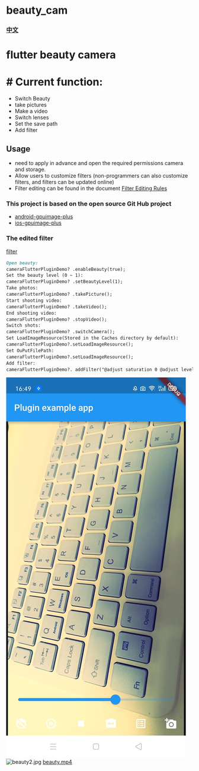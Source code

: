 # beauty_cam
### [中文](./CHINESE.md)
# flutter beauty camera
# # Current function:
* Switch Beauty
* take pictures
* Make a video
* Switch lenses
* Set the save path
* Add filter

## Usage
* need to apply in advance and open the required permissions camera and storage.
* Allow users to customize filters (non-programmers can also customize filters, and filters can be updated online)
* Filter editing can be found in the document [Filter Editing Rules](https://github.com/wysaid/android-gpuimage-plus/wiki/Parsing-String-Rule-(ZH))
### This project is based on the open source Git Hub project
*  [android-gpuimage-plus](https://github.com/wysaid/android-gpuimage-plus)
*  [ios-gpuimage-plus](https://github.com/wysaid/ios-gpuimage-plus)

### The edited filter
[filter](./FILTER.md)

```markdown
Open beauty:
cameraFlutterPluginDemo? .enableBeauty(true);
Set the beauty level (0 ~ 1):
cameraFlutterPluginDemo? .setBeautyLevel(1);
Take photos:
cameraFlutterPluginDemo? .takePicture();
Start shooting video:
cameraFlutterPluginDemo? .takeVideo();
End shooting video:
cameraFlutterPluginDemo? .stopVideo();
Switch shots:
cameraFlutterPluginDemo? .switchCamera();
Set LoadImageResource(Stored in the Caches directory by default):
cameraFlutterPluginDemo?.setLoadImageResource();
Set OuPutFilePath:
cameraFlutterPluginDemo?.setLoadImageResource();
Add filter: 
cameraFlutterPluginDemo?. addFilter("@adjust saturation 0 @adjust level 0 0.83921 0.8772");
```
![beauty1.jpeg](Doc%2Fbeauty1.jpeg)
![beauty2.jpg](Doc%2Fbeauty2.jpg)
[beauty.mp4](Doc%2Fbeauty.mp4)

